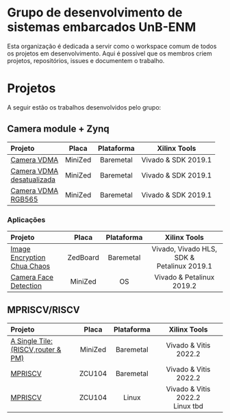 # Grupo de desenvolvimento de sistemas embarcados UnB-ENM


Esta organização é dedicada a servir como o workspace comum de todos os projetos em desenvolvimento. Aqui é possível que os membros criem projetos, repositórios, issues e documentem o trabalho. 


# Projetos
A seguir estão os trabalhos desenvolvidos pelo grupo: 

## Camera module + Zynq

| Projeto | Placa |     Plataforma    | Xilinx Tools | 
| :-------- | :--------: | :--------: | :----------:  | 
| [Camera VDMA](https://github.com/EmbeddedComputing/reconfigurable-camera)  |  MiniZed  | Baremetal | Vivado & SDK 2019.1 |
| [Camera VDMA <br> desatualizada](https://github.com/EmbeddedComputing/reconfigurable-camera-desatualizada)  |  MiniZed  | Baremetal | Vivado & SDK 2019.1 |
| [Camera VDMA <br>RGB565](https://github.com/EmbeddedComputing/Reconfigurable-Camera-RGB565)  |  MiniZed  | Baremetal | Vivado & SDK 2019.1 | 

### Aplicações
| Projeto | Placa |     Plataforma    | Xilinx Tools | 
| :-------- | :--------: | :--------: | :----------:  | 
| [Image Encryption<br> Chua Chaos](https://github.com/EmbeddedComputing/Face-Detection)  | ZedBoard  | Baremetal | Vivado, Vivado HLS, SDK &<br> Petalinux 2019.1 | 
| [Camera Face<br> Detection](https://github.com/EmbeddedComputing/Face-Detection)  |  MiniZed  | OS | Vivado & Petalinux 2019.2 | 


## MPRISCV/RISCV
| Projeto | Placa |     Plataforma    | Xilinx Tools | 
| :-------- | :--------: | :--------: | :----------:  | 
| [A Single Tile:<br>(RISCV,router & PM)](https://github.com/EmbeddedComputing/sriscv)  |  MiniZed  | Baremetal | Vivado & Vitis 2022.2 |
| [MPRISCV](https://github.com/EmbeddedComputing/mpriscv)  |  ZCU104  | Baremetal | Vivado & Vitis 2022.2 |
| [MPRISCV](https://github.com/EmbeddedComputing/reconfigurable-camera-desatualizada)  |  ZCU104  | Linux | Vivado & Vitis 2022.2 <br> Linux tbd |
